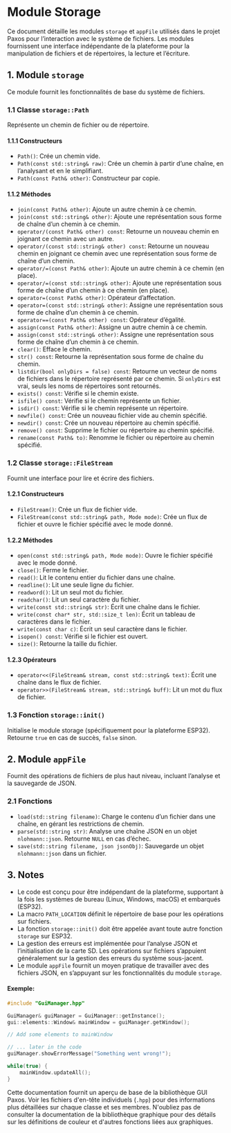 # Module Storage

Ce document détaille les modules `storage` et `appFile` utilisés dans le projet Paxos pour l’interaction avec le système de fichiers. Les modules fournissent une interface indépendante de la plateforme pour la manipulation de fichiers et de répertoires, la lecture et l’écriture.

## 1. Module `storage`

Ce module fournit les fonctionnalités de base du système de fichiers.

### 1.1 Classe `storage::Path`

Représente un chemin de fichier ou de répertoire.

#### 1.1.1 Constructeurs

- `Path()`: Crée un chemin vide.
- `Path(const std::string& raw)`: Crée un chemin à partir d’une chaîne, en l’analysant et en le simplifiant.
- `Path(const Path& other)`: Constructeur par copie.

#### 1.1.2 Méthodes

- `join(const Path& other)`: Ajoute un autre chemin à ce chemin.
- `join(const std::string& other)`: Ajoute une représentation sous forme de chaîne d’un chemin à ce chemin.
- `operator/(const Path& other) const`: Retourne un nouveau chemin en joignant ce chemin avec un autre.
- `operator/(const std::string& other) const`: Retourne un nouveau chemin en joignant ce chemin avec une représentation sous forme de chaîne d’un chemin.
- `operator/=(const Path& other)`: Ajoute un autre chemin à ce chemin (en place).
- `operator/=(const std::string& other)`: Ajoute une représentation sous forme de chaîne d’un chemin à ce chemin (en place).
- `operator=(const Path& other)`: Opérateur d’affectation.
- `operator=(const std::string& other)`: Assigne une représentation sous forme de chaîne d’un chemin à ce chemin.
- `operator==(const Path& other) const`: Opérateur d’égalité.
- `assign(const Path& other)`: Assigne un autre chemin à ce chemin.
- `assign(const std::string& other)`: Assigne une représentation sous forme de chaîne d’un chemin à ce chemin.
- `clear()`: Efface le chemin.
- `str() const`: Retourne la représentation sous forme de chaîne du chemin.
- `listdir(bool onlyDirs = false) const`: Retourne un vecteur de noms de fichiers dans le répertoire représenté par ce chemin. Si `onlyDirs` est vrai, seuls les noms de répertoires sont retournés.
- `exists() const`: Vérifie si le chemin existe.
- `isfile() const`: Vérifie si le chemin représente un fichier.
- `isdir() const`: Vérifie si le chemin représente un répertoire.
- `newfile() const`: Crée un nouveau fichier vide au chemin spécifié.
- `newdir() const`: Crée un nouveau répertoire au chemin spécifié.
- `remove() const`: Supprime le fichier ou répertoire au chemin spécifié.
- `rename(const Path& to)`: Renomme le fichier ou répertoire au chemin spécifié.

### 1.2 Classe `storage::FileStream`

Fournit une interface pour lire et écrire des fichiers.

#### 1.2.1 Constructeurs

- `FileStream()`: Crée un flux de fichier vide.
- `FileStream(const std::string& path, Mode mode)`: Crée un flux de fichier et ouvre le fichier spécifié avec le mode donné.

#### 1.2.2 Méthodes

- `open(const std::string& path, Mode mode)`: Ouvre le fichier spécifié avec le mode donné.
- `close()`: Ferme le fichier.
- `read()`: Lit le contenu entier du fichier dans une chaîne.
- `readline()`: Lit une seule ligne du fichier.
- `readword()`: Lit un seul mot du fichier.
- `readchar()`: Lit un seul caractère du fichier.
- `write(const std::string& str)`: Écrit une chaîne dans le fichier.
- `write(const char* str, std::size_t len)`: Écrit un tableau de caractères dans le fichier.
- `write(const char c)`: Écrit un seul caractère dans le fichier.
- `isopen() const`: Vérifie si le fichier est ouvert.
- `size()`: Retourne la taille du fichier.

#### 1.2.3 Opérateurs

- `operator<<(FileStream& stream, const std::string& text)`: Écrit une chaîne dans le flux de fichier.
- `operator>>(FileStream& stream, std::string& buff)`: Lit un mot du flux de fichier.

### 1.3 Fonction `storage::init()`

Initialise le module storage (spécifiquement pour la plateforme ESP32). Retourne `true` en cas de succès, `false` sinon.

## 2. Module `appFile`

Fournit des opérations de fichiers de plus haut niveau, incluant l’analyse et la sauvegarde de JSON.

### 2.1 Fonctions

- `load(std::string filename)`: Charge le contenu d’un fichier dans une chaîne, en gérant les restrictions de chemin.
- `parse(std::string str)`: Analyse une chaîne JSON en un objet `nlohmann::json`. Retourne `NULL` en cas d’échec.
- `save(std::string filename, json jsonObj)`: Sauvegarde un objet `nlohmann::json` dans un fichier.

## 3. Notes

- Le code est conçu pour être indépendant de la plateforme, supportant à la fois les systèmes de bureau (Linux, Windows, macOS) et embarqués (ESP32).
- La macro `PATH_LOCATION` définit le répertoire de base pour les opérations sur fichiers.
- La fonction `storage::init()` doit être appelée avant toute autre fonction `storage` sur ESP32.
- La gestion des erreurs est implémentée pour l’analyse JSON et l’initialisation de la carte SD. Les opérations sur fichiers s’appuient généralement sur la gestion des erreurs du système sous-jacent.
- Le module `appFile` fournit un moyen pratique de travailler avec des fichiers JSON, en s’appuyant sur les fonctionnalités du module `storage`.

#### Exemple:

```c++
#include "GuiManager.hpp"

GuiManager& guiManager = GuiManager::getInstance();
gui::elements::Window& mainWindow = guiManager.getWindow();

// Add some elements to mainWindow

// ... later in the code
guiManager.showErrorMessage("Something went wrong!");

while(true) {
    mainWindow.updateAll();
}
```


Cette documentation fournit un aperçu de base de la bibliothèque GUI Paxos. Voir les fichiers d'en-tête individuels (`.hpp`) pour des informations plus détaillées sur chaque classe et ses membres. N'oubliez pas de consulter la documentation de la bibliothèque graphique pour des détails sur les définitions de couleur et d'autres fonctions liées aux graphiques.